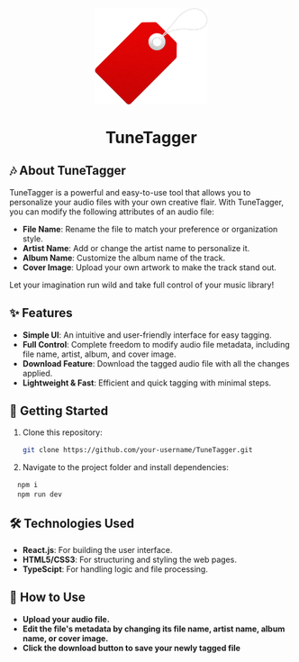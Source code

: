 <p align="center">
  <img src="./src/assets/images/logo.png" alt="TuneTagger Logo" width="200"/>
</p>

<h1 align="center">TuneTagger</h1>

## 🎶 About TuneTagger

TuneTagger is a powerful and easy-to-use tool that allows you to personalize your audio files with your own creative flair. With TuneTagger, you can modify the following attributes of an audio file:

- **File Name**: Rename the file to match your preference or organization style.
- **Artist Name**: Add or change the artist name to personalize it.
- **Album Name**: Customize the album name of the track.
- **Cover Image**: Upload your own artwork to make the track stand out.

Let your imagination run wild and take full control of your music library!

## ✨ Features

- **Simple UI**: An intuitive and user-friendly interface for easy tagging.
- **Full Control**: Complete freedom to modify audio file metadata, including file name, artist, album, and cover image.
- **Download Feature**: Download the tagged audio file with all the changes applied.
- **Lightweight & Fast**: Efficient and quick tagging with minimal steps.

## 🚀 Getting Started

1. Clone this repository:
   ```bash
   git clone https://github.com/your-username/TuneTagger.git
   ```
2. Navigate to the project folder and install dependencies:
  ```bash
    npm i
    npm run dev
  ```

## 🛠️ Technologies Used
- **React.js**: For building the user interface.
- **HTML5/CSS3**: For structuring and styling the web pages.
- **TypeScipt**: For handling logic and file processing.


## 📂 How to Use
- **Upload your audio file.**
- **Edit the file's metadata by changing its file name, artist name, album name, or cover image.**
- **Click the download button to save your newly tagged file**